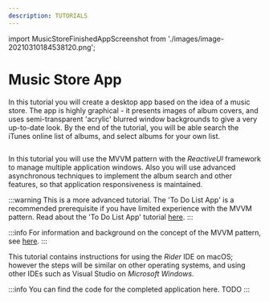 ```yaml
---
description: TUTORIALS
---
```


import MusicStoreFinishedAppScreenshot from './images/image-20210310184538120.png';

# Music Store App

In this tutorial you will create a desktop app based on the idea of a music store.  The app is highly graphical - it presents images of album covers, and uses semi-transparent 'acrylic' blurred window backgrounds to give a very up-to-date look. By the end of the tutorial, you will be able search the iTunes online list of albums, and select albums for your own list.

<p><img className="image-zoom-medium" src={MusicStoreFinishedAppScreenshot} alt="" /></p>

In this tutorial you will use the MVVM pattern with the _ReactiveUI_ framework to manage multiple application windows. Also you will use advanced asynchronous techniques to implement the album search and other features, so that application responsiveness is maintained.

:::warning
This is a more advanced tutorial. The 'To Do List App' is a recommended prerequisite if you have limited experience with the MVVM pattern. Read about the 'To Do List App' tutorial [here](../todo-list-app/).
:::

:::info
For information and background on the concept of the MVVM pattern, see [here](../../concepts/the-mvvm-pattern/).
:::

This tutorial contains instructions for using the _Rider_ IDE on macOS; however the steps will be similar on other operating systems, and using other IDEs such as Visual Studio on _Microsoft Windows_.

:::info
You can find the code for the completed application here. TODO
:::
